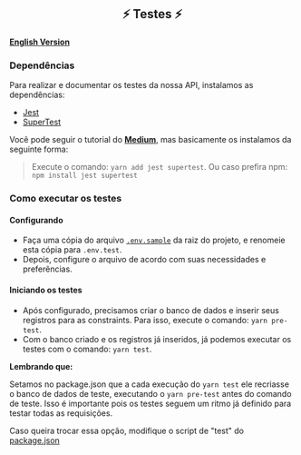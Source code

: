 <h2 align="center"> ⚡ Testes ⚡ </h2>

#### [English Version](https://github.com/Squad-Back-End/reprography-nodejs/blob/master/tests/README-en.md)

### Dependências

Para realizar e documentar os testes da nossa API, instalamos as dependências: 

* [Jest](https://jestjs.io/pt-BR/) 
* [SuperTest](https://www.npmjs.com/package/supertest)

Você pode seguir o tutorial do **[Medium](https://medium.com/beelabacademy/testes-automatizados-de-apis-com-jest-supertest-8aa6a96f61d1)**, mas basicamente os instalamos da seguinte forma:

> Execute o comando: `yarn add jest supertest`. Ou caso prefira npm: `npm install jest supertest`

### Como executar os testes

#### Configurando

 * Faça uma cópia do arquivo [`.env.sample`](https://github.com/Squad-Back-End/reprography-nodejs/blob/master/.env.sample) da raiz do projeto, e renomeie esta cópia para `.env.test`.
 * Depois, configure o arquivo de acordo com suas necessidades e preferências.

#### Iniciando os testes

* Após configurado, precisamos criar o banco de dados e inserir seus registros para as constraints. Para isso, execute o comando: `yarn pre-test`.
* Com o banco criado e os registros já inseridos, já podemos executar os testes com o comando: `yarn test`.

**Lembrando que:** 

Setamos no package.json que a cada execução do `yarn test` ele recriasse o banco de dados de teste, executando o `yarn pre-test` antes do comando de teste. Isso é importante pois os testes seguem um ritmo já definido para testar todas as requisições.

Caso queira trocar essa opção, modifique o script de "test" do [package.json](https://github.com/Squad-Back-End/reprography-nodejs/blob/master/package.json)

